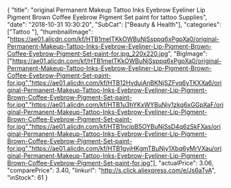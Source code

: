 {
	"title": "original Permanent Makeup Tattoo Inks Eyebrow Eyeliner Lip Pigment Brown Coffee Eyebrow Pigment Set paint for tattoo Supplies",
	"date": "2018-10-31 10:30:20",
	"SubCat": ["Beauty & Health"],
	"categories": ["Tattoo "],
	"thumbnailImage": "https://ae01.alicdn.com/kf/HTB1meITKkOWBuNjSsppq6xPgpXa0/original-Permanent-Makeup-Tattoo-Inks-Eyebrow-Eyeliner-Lip-Pigment-Brown-Coffee-Eyebrow-Pigment-Set-paint-for.jpg_220x220.jpg",
	"BigImage": ["https://ae01.alicdn.com/kf/HTB1meITKkOWBuNjSsppq6xPgpXa0/original-Permanent-Makeup-Tattoo-Inks-Eyebrow-Eyeliner-Lip-Pigment-Brown-Coffee-Eyebrow-Pigment-Set-paint-for.jpg","https://ae01.alicdn.com/kf/HTB12HvduiAnBKNjSZFvq6yTKXXa6/original-Permanent-Makeup-Tattoo-Inks-Eyebrow-Eyeliner-Lip-Pigment-Brown-Coffee-Eyebrow-Pigment-Set-paint-for.jpg","https://ae01.alicdn.com/kf/HTB1u3hYKxWYBuNjy1zkq6xGGpXaF/original-Permanent-Makeup-Tattoo-Inks-Eyebrow-Eyeliner-Lip-Pigment-Brown-Coffee-Eyebrow-Pigment-Set-paint-for.jpg","https://ae01.alicdn.com/kf/HTB1ncjpB5OYBuNjSsD4q6zSkFXas/original-Permanent-Makeup-Tattoo-Inks-Eyebrow-Eyeliner-Lip-Pigment-Brown-Coffee-Eyebrow-Pigment-Set-paint-for.jpg","https://ae01.alicdn.com/kf/HTB1gvjHKgmTBuNjy1Xbq6yMrVXau/original-Permanent-Makeup-Tattoo-Inks-Eyebrow-Eyeliner-Lip-Pigment-Brown-Coffee-Eyebrow-Pigment-Set-paint-for.jpg"],
	"actualPrice": 3.06,
	"comparePrice": 3.40,
	"linkurl": "http://s.click.aliexpress.com/e/Js6aTvA",
	"inStock": 61
}
